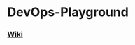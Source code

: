 # DevOps-Playground


### [Wiki](https://github.com/dkswnkk/DevOps-Playground/wiki/%EA%B0%84%EB%8B%A8-%EC%A0%95%EB%A6%AC)
